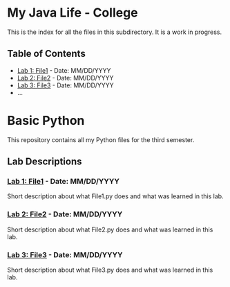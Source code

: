 # My Java Life - College

This is the index for all the files in this subdirectory. It is a work in progress.

## Table of Contents

- [Lab 1: File1](./File1.py) - Date: MM/DD/YYYY
- [Lab 2: File2](./File2.py) - Date: MM/DD/YYYY
- [Lab 3: File3](./File3.py) - Date: MM/DD/YYYY
- ...

# Basic Python
This repository contains all my Python files for the third semester.

## Lab Descriptions

### [Lab 1: File1](./File1.py) - Date: MM/DD/YYYY

Short description about what File1.py does and what was learned in this lab.

### [Lab 2: File2](./File2.py) - Date: MM/DD/YYYY

Short description about what File2.py does and what was learned in this lab.

### [Lab 3: File3](./File3.py) - Date: MM/DD/YYYY

Short description about what File3.py does and what was learned in this lab.
